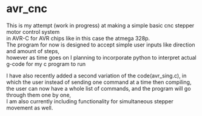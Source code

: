 # avr_cnc
This is my attempt (work in progress) at making a simple basic cnc stepper motor control system  
in AVR-C for AVR chips like in this case the atmega 328p.  
The program for now is designed to accept simple user inputs like direction and amount of steps,  
however as time goes on I planning to incorporate python to interpret actual g-code for my c program to run 

I have also recently added a second variation of the code(avr_sing.c), in which the user instead of sending one command at a time 
then compiling, the user can now have a whole list of commands, and the program will go through them one by one,  
I am also currently including functionality for simultaneous stepper movement as well.
